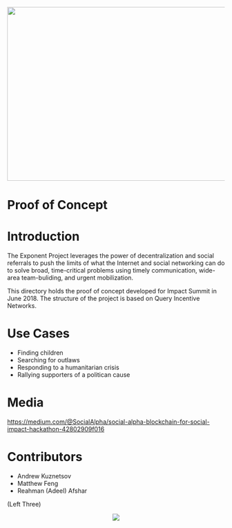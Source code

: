 <p align="center">
 <img width="741" height="403" src="https://user-images.githubusercontent.com/3171564/40881088-deee55ae-6683-11e8-89b3-c41db31cd933.png">
 </p>	
 
# Proof of Concept

# Introduction

The Exponent Project leverages the power of decentralization and social referrals to push the limits of what the Internet and social networking can do to solve broad, time-critical problems using timely communication, wide-area team-buliding, and urgent mobilization. 

This directory holds the proof of concept developed for Impact Summit in June 2018. The structure of the project is based on Query Incentive Networks.
 	 
 # Use Cases	

* Finding children
* Searching for outlaws
* Responding to a humanitarian crisis
* Rallying supporters of a politican cause



# Media
https://medium.com/@SocialAlpha/social-alpha-blockchain-for-social-impact-hackathon-42802909f016

# Contributors 

* Andrew Kuznetsov
* Matthew Feng
* Reahman (Adeel) Afshar

(Left Three)
<p align="center">
 <img src=" https://user-images.githubusercontent.com/3171564/46313410-caeb0900-c595-11e8-8fd3-1132dff0a4dc.png">
</p>	
